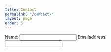 ```yaml
---
title: Contact
permalink: "/contact/"
layout: page
order: 5
---
```


<form>
Name: <input type="text">
Emailaddress: <input type="text">
</form>